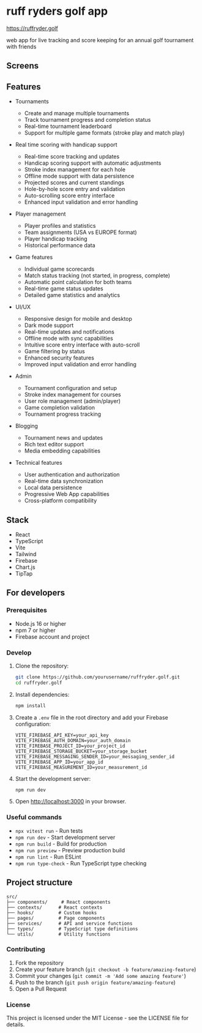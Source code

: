 # ruff ryders golf app

https://ruffryder.golf

web app for live tracking and score keeping for an annual golf tournament with friends

## Screens



## Features

- Tournaments
  - Create and manage multiple tournaments
  - Track tournament progress and completion status
  - Real-time tournament leaderboard
  - Support for multiple game formats (stroke play and match play)

- Real time scoring with handicap support
  - Real-time score tracking and updates
  - Handicap scoring support with automatic adjustments
  - Stroke index management for each hole
  - Offline mode support with data persistence
  - Projected scores and current standings
  - Hole-by-hole score entry and validation
  - Auto-scrolling score entry interface
  - Enhanced input validation and error handling

- Player management
  - Player profiles and statistics
  - Team assignments (USA vs EUROPE format)
  - Player handicap tracking
  - Historical performance data

- Game features
  - Individual game scorecards
  - Match status tracking (not started, in progress, complete)
  - Automatic point calculation for both teams
  - Real-time game status updates
  - Detailed game statistics and analytics

- UI/UX
  - Responsive design for mobile and desktop
  - Dark mode support
  - Real-time updates and notifications
  - Offline mode with sync capabilities
  - Intuitive score entry interface with auto-scroll
  - Game filtering by status
  - Enhanced security features
  - Improved input validation and error handling

- Admin
  - Tournament configuration and setup
  - Stroke index management for courses
  - User role management (admin/player)
  - Game completion validation
  - Tournament progress tracking

- Blogging
  - Tournament news and updates
  - Rich text editor support
  - Media embedding capabilities

- Technical features
  - User authentication and authorization
  - Real-time data synchronization
  - Local data persistence
  - Progressive Web App capabilities
  - Cross-platform compatibility

## Stack

- React
- TypeScript
- Vite
- Tailwind
- Firebase
- Chart.js
- TipTap

## For developers

### Prerequisites

- Node.js 16 or higher
- npm 7 or higher
- Firebase account and project

### Develop

1. Clone the repository:
   ```bash
   git clone https://github.com/yourusername/ruffryder.golf.git
   cd ruffryder.golf
   ```

2. Install dependencies:
   ```bash
   npm install
   ```

3. Create a `.env` file in the root directory and add your Firebase configuration:
   ```
   VITE_FIREBASE_API_KEY=your_api_key
   VITE_FIREBASE_AUTH_DOMAIN=your_auth_domain
   VITE_FIREBASE_PROJECT_ID=your_project_id
   VITE_FIREBASE_STORAGE_BUCKET=your_storage_bucket
   VITE_FIREBASE_MESSAGING_SENDER_ID=your_messaging_sender_id
   VITE_FIREBASE_APP_ID=your_app_id
   VITE_FIREBASE_MEASUREMENT_ID=your_measurement_id
   ```

4. Start the development server:
   ```bash
   npm run dev
   ```

5. Open [http://localhost:3000](http://localhost:3000) in your browser.

### Useful commands

- `npx vitest run` - Run tests
- `npm run dev` - Start development server
- `npm run build` - Build for production
- `npm run preview` - Preview production build
- `npm run lint` - Run ESLint
- `npm run type-check` - Run TypeScript type checking

## Project structure

```
src/
├── components/     # React components
├── contexts/      # React contexts
├── hooks/         # Custom hooks
├── pages/         # Page components
├── services/      # API and service functions
├── types/         # TypeScript type definitions
└── utils/         # Utility functions
```

### Contributing

1. Fork the repository
2. Create your feature branch (`git checkout -b feature/amazing-feature`)
3. Commit your changes (`git commit -m 'Add some amazing feature'`)
4. Push to the branch (`git push origin feature/amazing-feature`)
5. Open a Pull Request

### License

This project is licensed under the MIT License - see the LICENSE file for details.
